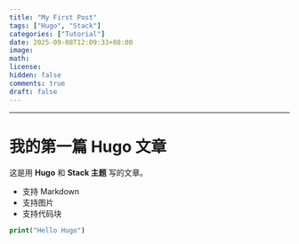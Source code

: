 ```yaml
---
title: "My First Post"
tags: ["Hugo", "Stack"]
categories: ["Tutorial"]
date: 2025-09-08T12:09:33+08:00
image: 
math: 
license: 
hidden: false
comments: true
draft: false
---
```


---

# 我的第一篇 Hugo 文章

这是用 **Hugo** 和 **Stack 主题** 写的文章。

- 支持 Markdown
- 支持图片
- 支持代码块

```cmd
print("Hello Hugo")



